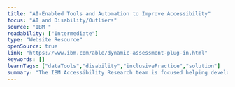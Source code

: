 ```yaml
---
title: "AI-Enabled Tools and Automation to Improve Accessibility"
focus: "AI and Disability/Outliers"
source: "IBM "
readability: ["Intermediate"]
type: "Website Resource"
openSource: true
link: "https://www.ibm.com/able/dynamic-assessment-plug-in.html"
keywords: []
learnTags: ["dataTools","disability","inclusivePractice","solution"]
summary: "The IBM Accessibility Research team is focused helping development teams seamlessly integrate accessibility into the development process using a suite of IBM Automated Accessibility Tools. "
---
```

